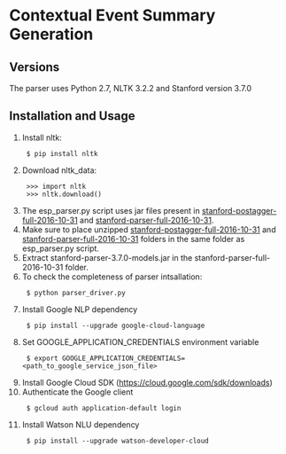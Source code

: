 # Contextual Event Summary Generation

## Versions
The parser uses Python 2.7, NLTK 3.2.2 and Stanford version 3.7.0

## Installation and Usage
  1. Install nltk:
     ```{r, engine='sh', count_lines}
      $ pip install nltk 
     ```
  2. Download nltk_data:
     ```{r, engine='python', count_lines}
      >>> import nltk
      >>> nltk.download()
     ```
  3. The esp_parser.py script uses jar files present in [stanford-postagger-full-2016-10-31](https://nlp.stanford.edu/software/tagger.shtml) and [stanford-parser-full-2016-10-31](https://nlp.stanford.edu/software/lex-parser.shtml).
  4. Make sure to place unzipped [stanford-postagger-full-2016-10-31](https://nlp.stanford.edu/software/tagger.shtml) and [stanford-parser-full-2016-10-31](https://nlp.stanford.edu/software/lex-parser.shtml) folders in the same folder as esp_parser.py script.
  5. Extract stanford-parser-3.7.0-models.jar in the stanford-parser-full-2016-10-31 folder.
  6. To check the completeness of parser intsallation:
     ```{r, engine='sh', count_lines}
      $ python parser_driver.py
     ```
  7. Install Google NLP dependency
     ```{r, engine='sh', count_lines}
      $ pip install --upgrade google-cloud-language
     ```
  8. Set GOOGLE_APPLICATION_CREDENTIALS environment variable
     ```{r, engine='sh', count_lines}
      $ export GOOGLE_APPLICATION_CREDENTIALS=<path_to_google_service_json_file>
     ```
  9. Install Google Cloud SDK (https://cloud.google.com/sdk/downloads)
  10. Authenticate the Google client
      ```{r, engine='sh', count_lines}
       $ gcloud auth application-default login
      ```
  11. Install Watson NLU dependency
      ```{r, engine='sh', count_lines}
       $ pip install --upgrade watson-developer-cloud
      ```
